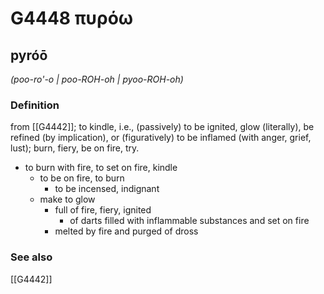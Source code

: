 # G4448 πυρόω

## pyróō

_(poo-ro'-o | poo-ROH-oh | pyoo-ROH-oh)_

### Definition

from [[G4442]]; to kindle, i.e., (passively) to be ignited, glow (literally), be refined (by implication), or (figuratively) to be inflamed (with anger, grief, lust); burn, fiery, be on fire, try.

- to burn with fire, to set on fire, kindle
  - to be on fire, to burn
    - to be incensed, indignant
  - make to glow
    - full of fire, fiery, ignited
      - of darts filled with inflammable substances and set on fire
    - melted by fire and purged of dross

### See also

[[G4442]]

